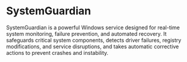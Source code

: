 # SystemGuardian
SystemGuardian is a powerful Windows service designed for real-time system monitoring, failure prevention, and automated recovery. It safeguards critical system components, detects driver failures, registry modifications, and service disruptions, and takes automatic corrective actions to prevent crashes and instability.
